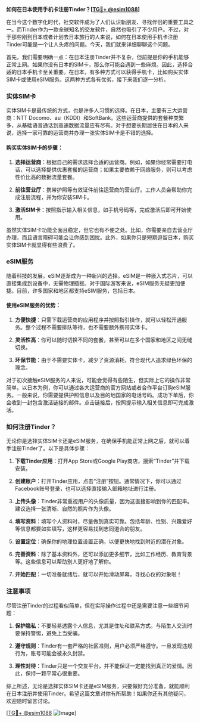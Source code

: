 **如何在日本使用手机卡注册Tinder？[[TG💪+ @esim1088](https://t.me/s/esim1088)]**

在当今这个数字化时代，社交软件成为了人们认识新朋友、寻找伴侣的重要工具之一。而Tinder作为一款全球知名的交友软件，自然也吸引了不少用户。不过，对于那些刚到日本或者计划去日本旅行的人来说，如何在日本使用手机卡注册Tinder可能是一个让人头疼的问题。今天，我们就来详细聊聊这个问题。

首先，我们需要明确一点：在日本注册Tinder并不复杂，但前提是你的手机能够正常上网。如果你没有日本的SIM卡，那么你可能会遇到一些麻烦。因此，选择合适的日本手机卡至关重要。在日本，有多种方式可以获得手机卡，比如购买实体SIM卡或使用eSIM服务。这两种方式各有优劣，接下来我们逐一分析。

### 实体SIM卡

实体SIM卡是最传统的方式，也是许多人习惯的选择。在日本，主要有三大运营商：NTT Docomo、au（KDDI）和SoftBank。这些运营商提供的套餐种类繁多，从基础语音通话到高速数据流量应有尽有。对于想要长期居住在日本的人来说，选择一家可靠的运营商并办理一张实体SIM卡是不错的选择。

#### 购买实体SIM卡的步骤：

1. **选择运营商**：根据自己的需求选择合适的运营商。例如，如果你经常需要打电话，可以选择提供优惠套餐的运营商；如果主要依赖于网络服务，则可以考虑性价比高的数据流量套餐。
   
2. **前往营业厅**：携带护照等有效证件前往运营商的营业厅。工作人员会帮助你完成注册流程，并为你安装SIM卡。

3. **激活SIM卡**：按照指示输入相关信息，如手机号码等，完成激活后即可开始使用。

虽然实体SIM卡功能全面且稳定，但它也有不便之处。比如，你需要亲自去营业厅办理，而且语言障碍可能会让你感到困扰。此外，如果你只是短期逗留日本，购买实体SIM卡就显得有些浪费了。

### eSIM服务

随着科技的发展，eSIM逐渐成为一种新兴的选择。eSIM是一种嵌入式芯片，可以直接集成到设备中，无需物理插拔。对于国际游客来说，eSIM服务无疑更加便捷。目前，许多国家和地区都支持eSIM服务，包括日本。

#### 使用eSIM服务的优势：

1. **方便快捷**：只需下载运营商的应用程序并按照指引操作，就可以轻松开通服务。整个过程不需要排队等待，也不需要额外携带实体卡。

2. **灵活性高**：你可以随时切换不同的套餐，甚至可以在多个国家和地区之间无缝切换。

3. **环保节能**：由于不需要实体卡，减少了资源消耗，符合现代人追求绿色环保的理念。

对于初次接触eSIM服务的人来说，可能会觉得有些陌生，但实际上它的操作非常简单。以日本为例，你可以通过各大运营商的官方网站或者合作平台订购eSIM服务。一般来说，你需要提供护照信息以及目的地国家的电话号码。成功下单后，你会收到一封包含激活链接的邮件。点击链接后，按照提示输入相关信息即可完成激活。

### 如何注册Tinder？

无论你是选择实体SIM卡还是eSIM服务，在确保手机能正常上网之后，就可以着手注册Tinder了。以下是具体步骤：

1. **下载Tinder应用**：打开App Store或Google Play商店，搜索“Tinder”并下载安装。

2. **创建账户**：打开Tinder应用，点击“注册”按钮。通常情况下，你可以通过Facebook账号登录，也可以选择直接输入邮箱地址进行注册。

3. **上传头像**：Tinder非常重视用户的头像质量，因为这直接影响到你的匹配率。建议选择一张清晰、自然的照片作为头像。

4. **填写资料**：填写个人资料时，尽量做到真实可靠。包括年龄、性别、兴趣爱好等信息都要如实填写，这样更容易找到志同道合的朋友。

5. **设置定位**：确保你的地理位置设置正确，以便更快地找到附近的潜在对象。

6. **完善资料**：除了基本资料外，还可以添加更多细节，比如工作经历、教育背景等。这些信息可以帮助别人更好地了解你。

7. **开始匹配**：一切准备就绪后，就可以开始滑动屏幕，寻找心仪的对象啦！

### 注意事项

尽管注册Tinder的过程看似简单，但在实际操作过程中还是需要注意一些细节问题：

1. **保护隐私**：不要轻易透露个人信息，尤其是住址和联系方式。与陌生人交流时要保持警惕，避免上当受骗。

2. **遵守规则**：Tinder有一套严格的社区准则，用户必须严格遵守。一旦发现违规行为，账号可能会被永久封禁。

3. **理性对待**：Tinder只是一个交友平台，并不能保证一定能找到真正的爱情。因此，保持一颗平常心很重要。

综上所述，无论是选择实体SIM卡还是eSIM服务，只要做好充分准备，就能顺利在日本注册并使用Tinder。希望这篇文章对你有所帮助！如果你还有其他疑问，欢迎随时留言讨论。

[[TG💪+ @esim1088](https://t.me/s/esim1088) ![Image](https://i.postimg.cc/4NQfJmqS/Snipaste-2025-05-13-00-14-12.png)]